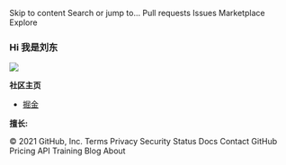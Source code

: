 Skip to content
Search or jump to…
Pull requests
Issues
Marketplace
Explore
 

   
### Hi 我是刘东

![](https://visitor-badge.glitch.me/badge?page_id=shengxinjing.shengxinjing)


**社区主页**  

- [掘金](https://juejin.cn/user/1556564194370270)

**擅长:**  



<!--
**shengxinjing/shengxinjing** is a ✨ _special_ ✨ repository because its `README.md` (this file) appears on your GitHub profile.
Here are some ideas to get you started:
- 🔭 I’m currently working on ...
- 🌱 I’m currently learning ...
- 👯 I’m looking to collaborate on ...
- 🤔 I’m looking for help with ...
- 💬 Ask me about ...
- 📫 How to reach me: ...
- 😄 Pronouns: ...
- ⚡ Fun fact: ...
-->
© 2021 GitHub, Inc.
Terms
Privacy
Security
Status
Docs
Contact GitHub
Pricing
API
Training
Blog
About
